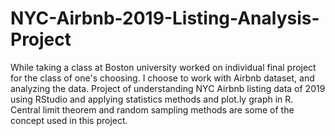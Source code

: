 # NYC-Airbnb-2019-Listing-Analysis-Project
While taking a class at Boston university worked on individual final project for the class of one's choosing. I choose to work with Airbnb dataset, and analyzing the data. Project of understanding NYC Airbnb listing data of 2019 using RStudio and applying statistics methods and plot.ly graph in R. Central limit theorem and random sampling methods are some of the concept used in this project.
